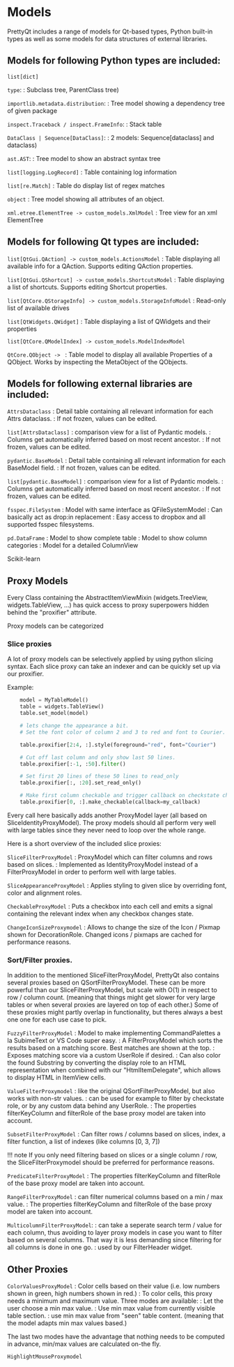 Models
======

PrettyQt includes a range of models for Qt-based types, Python built-in types as well as
some models for data structures of external libraries.

## Models for following Python types are included:


`list[dict]`

`type`:
: Subclass tree, ParentClass tree)

`importlib.metadata.distribution`:
: Tree model showing a dependency tree of given package

`inspect.Traceback / inspect.FrameInfo`:
: Stack table

`DataClass | Sequence[DataClass]`:
: 2 models: Sequence[dataclass] and dataclass)

`ast.AST`:
: Tree model to show an abstract syntax tree

`list[logging.LogRecord]`
: Table containing log information

`list[re.Match]`
: Table do display list of regex matches

`object`
: Tree model showing all attributes of an object.

`xml.etree.ElementTree -> custom_models.XmlModel`
: Tree view for an xml ElementTree

## Models for following Qt types are included:


`list[QtGui.QAction] -> custom_models.ActionsModel`
: Table displaying all available info for a QAction. Supports editing QAction properties.

`list[QtGui.QShortcut] -> custom_models.ShortcutsModel`
: Table displaying a list of shortcuts. Supports editing Shortcut properties.

`list[QtCore.QStorageInfo] -> custom_models.StorageInfoModel`
: Read-only list of available drives

`list[QtWidgets.QWidget]`
: Table displaying a list of QWidgets and their properties

`list[QtCore.QModelIndex] -> custom_models.ModelIndexModel`

`QtCore.QObject -> `
: Table model to display all available Properties of a QObject.
Works by inspecting the MetaObject of the QObjects.

## Models for following external libraries are included:

`AttrsDataclass`
: Detail table containing all relevant information for each Attrs dataclass.
: If not frozen, values can be edited.

`list[AttrsDataclass]`
: comparison view for a list of Pydantic models.
: Columns get automatically inferred based on most recent ancestor.
: If not frozen, values can be edited.

`pydantic.BaseModel`
: Detail table containing all relevant information for each BaseModel field.
: If not frozen, values can be edited.

`list[pydantic.BaseModel]`
: comparison view for a list of Pydantic models.
: Columns get automatically inferred based on most recent ancestor.
: If not frozen, values can be edited.

`fsspec.FileSystem`
: Model with same interface as QFileSystemModel
: Can basically act as drop:in replacement
: Easy access to dropbox and all supported fsspec filesystems.

`pd.DataFrame`
: Model to show complete table
: Model to show column categories
: Model for a detailed ColumnView

Scikit-learn



## Proxy Models

Every Class containing the AbstractItemViewMixin (widgets.TreeView, widgets.TableView, ...)
has quick access to proxy superpowers hidden behind the "proxifier" attribute.


Proxy models can be categorized


### Slice proxies

A lot of proxy models can be selectively applied by using python slicing syntax.
Each slice proxy can take an indexer and can be quickly set up via our proxifier.


Example:

``` py
    model = MyTableModel()
    table = widgets.TableView()
    table.set_model(model)

    # lets change the appearance a bit.
    # Set the font color of column 2 and 3 to red and font to Courier.

    table.proxifier[2:4, :].style(foreground="red", font="Courier")

    # Cut off last column and only show last 50 lines.
    table.proxifier[:-1, :50].filter()

    # Set first 20 lines of these 50 lines to read_only
    table.proxifier[:, :20].set_read_only()

    # Make first column checkable and trigger callback on checkstate change.
    table.proxifier[0, :].make_checkable(callback=my_callback)
```

Every call here basically adds another ProxyModel layer (all based on SliceIdentityProxyModel).
The proxy models should all perform very well with large tables since they never need to loop over the whole range.


Here is a short overview of the included slice proxies:


`SliceFilterProxyModel`
: ProxyModel which can filter columns and rows based on slices.
: Implemented as IdentityProxyModel instead of a FilterProxyModel
    in order to perform well with large tables.


`SliceAppearanceProxyModel`
: Applies styling to given slice by overriding font, color and alignment roles.


`CheckableProxyModel`
: Puts a checkbox into each cell and emits a signal containing the relevant index when any checkbox changes state.


`ChangeIconSizeProxymodel`
: Allows to change the size of the Icon / Pixmap shown for DecorationRole.
Changed icons / pixmaps are cached for performance reasons.


### Sort/Filter proxies.

In addition to the mentioned SliceFilterProxyModel, PrettyQt also contains
several proxies based on QSortFilterProxyModel. These can be more powerful
than our SliceFilterProxyModel, but scale with O(1) in respect to row / column count. (meaning that things might get slower for very large tables or when several proxies are layered on top of each other.)
Some of these proxies might partly overlap in functionality, but theres always a best one one for each use case to pick.


`FuzzyFilterProxyModel`
  : Model to make implementing CommandPalettes a la SubimeText or VS Code super easy.
  : A FilterProxyModel which sorts the results based on a matching score. Best matches are shown at the top.
  : Exposes matching score via a custom UserRole if desired.
  : Can also color the found Substring by converting the display role to an HTML representation when combined with our "HtmlItemDelegate", which allows to display HTML in ItemView cells.


`ValueFilterProxymodel`
: like the original QSortFilterProxyModel, but also works with non-str values.
: can be used for example to filter by checkstate role, or by any custom data behind any UserRole.
: The properties filterKeyColumn and filterRole of the base proxy model are taken into account.


`SubsetFilterProxyModel`
: Can filter rows / columns based on slices, index, a filter function, a list of indexes (like columns [0, 3, 7])

!!! note
    If you only need filtering based on slices or a single column / row,
    the SliceFilterProxymodel should be preferred for performance reasons.


`PredicateFilterProxyModel`
: The properties filterKeyColumn and filterRole of the base proxy model are taken into account.


`RangeFilterProxyModel`
: can filter numerical columns based on a min / max value.
: The properties filterKeyColumn and filterRole of the base proxy model are taken into account.


`MulticolumnFilterProxyModel`:
: can take a seperate search term / value for each column, thus avoiding to layer proxy models in case you want to filter based on several columns. That way it is less demanding since filtering for all columns is done in one go.
: used by our FilterHeader widget.



## Other Proxies

`ColorValuesProxyModel`
: Color cells based on their value (i.e. low numbers shown in green, high numbers shown in red.)
: To color cells, this proxy needs a minimum and maximum value. Three modes are available:
: Let the user choose a min max value.
: Use min max value from currently visible table section.
: use min max value from "seen" table content. (meaning that the model adapts min max values based.)

The last two modes have the advantage that nothing needs to be computed in advance, min/max values are calculated on-the fly.


`HighlightMouseProxymodel`
